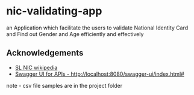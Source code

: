 
# nic-validating-app

an Application which facilitate the users to validate
National Identity Card and Find out Gender and Age efficiently and effectively

## Acknowledgements
 - [SL NIC wikipedia](https://en.wikipedia.org/wiki/National_identity_card_(Sri_Lanka))
 - [Swagger UI for APIs - http://localhost:8080/swagger-ui/index.html#](http://localhost:8080/swagger-ui/index.html#)

note - csv file samples are in the project folder